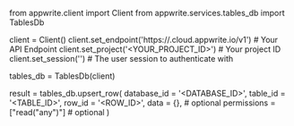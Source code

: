from appwrite.client import Client
from appwrite.services.tables_db import TablesDb

client = Client()
client.set_endpoint('https://<REGION>.cloud.appwrite.io/v1') # Your API Endpoint
client.set_project('<YOUR_PROJECT_ID>') # Your project ID
client.set_session('') # The user session to authenticate with

tables_db = TablesDb(client)

result = tables_db.upsert_row(
    database_id = '<DATABASE_ID>',
    table_id = '<TABLE_ID>',
    row_id = '<ROW_ID>',
    data = {}, # optional
    permissions = ["read("any")"] # optional
)
